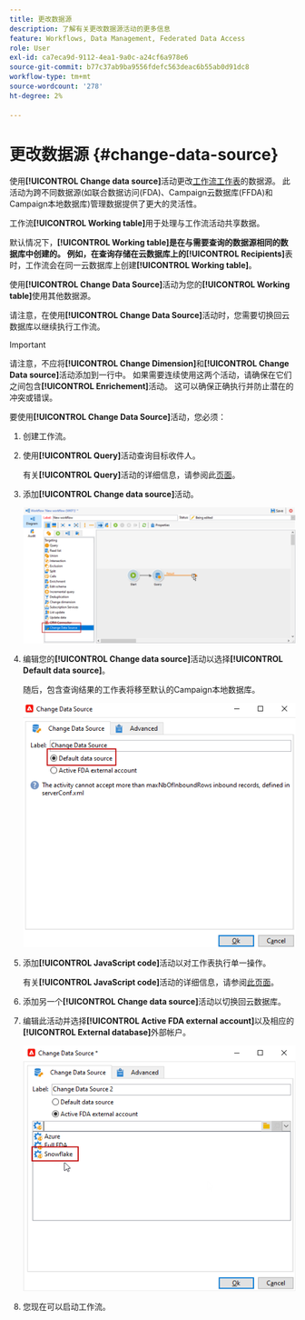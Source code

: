 ```yaml
---
title: 更改数据源
description: 了解有关更改数据源活动的更多信息
feature: Workflows, Data Management, Federated Data Access
role: User
exl-id: ca7eca9d-9112-4ea1-9a0c-a24cf6a978e6
source-git-commit: b77c37ab9ba9556fdefc563deac6b55ab0d91dc8
workflow-type: tm+mt
source-wordcount: '278'
ht-degree: 2%

---
```


# 更改数据源 {#change-data-source}

使用&#x200B;**[!UICONTROL Change data source]**&#x200B;活动更改[工作流工作表](use-workflow-data.md#workflow-temporary-work-table)的数据源。 此活动为跨不同数据源(如联合数据访问(FDA)、Campaign云数据库(FFDA)和Campaign本地数据库)管理数据提供了更大的灵活性。

工作流&#x200B;**[!UICONTROL Working table]**&#x200B;用于处理与工作流活动共享数据。

默认情况下，**[!UICONTROL Working table]**是在与需要查询的数据源相同的数据库中创建的。
例如，在查询存储在云数据库上的**[!UICONTROL Recipients]**&#x200B;表时，工作流会在同一云数据库上创建&#x200B;**[!UICONTROL Working table]**。

使用&#x200B;**[!UICONTROL Change Data Source]**&#x200B;活动为您的&#x200B;**[!UICONTROL Working table]**&#x200B;使用其他数据源。

请注意，在使用&#x200B;**[!UICONTROL Change Data Source]**&#x200B;活动时，您需要切换回云数据库以继续执行工作流。

>[!IMPORTANT]
>
>请注意，不应将&#x200B;**[!UICONTROL Change Dimension]**&#x200B;和&#x200B;**[!UICONTROL Change Data source]**&#x200B;活动添加到一行中。 如果需要连续使用这两个活动，请确保在它们之间包含&#x200B;**[!UICONTROL Enrichement]**&#x200B;活动。 这可以确保正确执行并防止潜在的冲突或错误。

要使用&#x200B;**[!UICONTROL Change Data Source]**&#x200B;活动，您必须：

1. 创建工作流。

1. 使用&#x200B;**[!UICONTROL Query]**&#x200B;活动查询目标收件人。

   有关&#x200B;**[!UICONTROL Query]**&#x200B;活动的详细信息，请参阅此[页面](query.md#create-a-query)。

1. 添加&#x200B;**[!UICONTROL Change data source]**&#x200B;活动。

   ![](assets/change-data-source.png)

1. 编辑您的&#x200B;**[!UICONTROL Change data source]**&#x200B;活动以选择&#x200B;**[!UICONTROL Default data source]**。

   随后，包含查询结果的工作表将移至默认的Campaign本地数据库。

   ![](assets/change-data-source_2.png)

1. 添加&#x200B;**[!UICONTROL JavaScript code]**&#x200B;活动以对工作表执行单一操作。

   有关&#x200B;**[!UICONTROL JavaScript code]**&#x200B;活动的详细信息，请参阅[此页面](sql-code-and-javascript-code.md#javascript-code)。

1. 添加另一个&#x200B;**[!UICONTROL Change data source]**&#x200B;活动以切换回云数据库。

1. 编辑此活动并选择&#x200B;**[!UICONTROL Active FDA external account]**&#x200B;以及相应的&#x200B;**[!UICONTROL External database]**&#x200B;外部帐户。

   ![](assets/change-data-source_3.png)

1. 您现在可以启动工作流。
